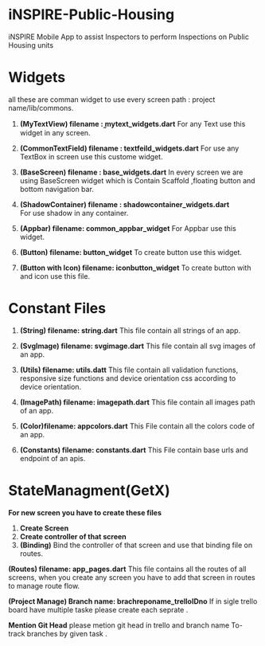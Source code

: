 # iNSPIRE-Public-Housing
iNSPIRE Mobile App to assist Inspectors to perform Inspections on Public Housing units

# Widgets
all these are comman widget to use every screen
path : project name/lib/commons.

1. **(MyTextView) filename : ̰mytext_widgets.dart** For any Text  use this widget in any screen.

2. **(CommonTextField) filename : textfeild_widgets.dart**  For use any TextBox in screen use this custome widget.

3. **(BaseScreen) filename : base_widgets.dart** In every screen we are using  BaseScreen widget which is Contain Scaffold ,floating button and bottom navigation bar.

4. **(ShadowContainer) filename : shadowcontainer_widgets.dart**  
For use shadow in any container.

5. **(Appbar) filename: common_appbar_widget** For Appbar use this widget.

6. **(Button) filename: button_widget** To create button use this widget.

7. **(Button with Icon) filename: iconbutton_widget** To create button with and icon use this file.

# Constant Files

1. **(String) filename: string.dart** This file contain all strings of an app.

2. **(SvgImage) filename: svgimage.dart** This file contain all svg images of an app.

3. **(Utils) filename: utils.datt** This file contain all validation functions, responsive size functions and device orientation css according to device orientation.

4. **(ImagePath) filename: imagepath.dart** This file contain all images path of an app.

5. **(Color)filename: appcolors.dart** This File contain all the colors code of an app.

6. **(Constants) filename: constants.dart** This File contain base urls and endpoint of an apis.

# StateManagment(GetX)

**For new screen you have to create these files**

1. **Create Screen**
2. **Create controller of that screen** 
3. **(Binding)** Bind the controller of that screen and use that binding file on routes.

**(Routes) filename: app_pages.dart** This file contains all the routes of all screens, when you create any screen you have to add that screen in routes to manage route flow.


**(Project Manage) Branch name: brachreponame_trelloIDno** If in sigle trello board have multiple taske please create each seprate .

**Mention Git Head** please metion git head in trello and branch name To-track branches by given task .



